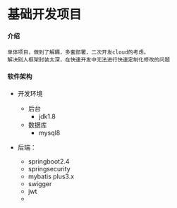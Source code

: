 # 基础开发项目

#### 介绍
```
单体项目，做到了解耦，多套部署，二次开发cloud的考虑。
解决别人框架封装太深，在快速开发中无法进行快速定制化修改的问题
```

#### 软件架构
- 开发环境
    - 后台
      - jdk1.8
    - 数据库
      - mysql8
        

- 后端：
    - springboot2.4
    - springsecurity 
    - mybatis plus3.x
    - swigger
    - jwt
    - 



